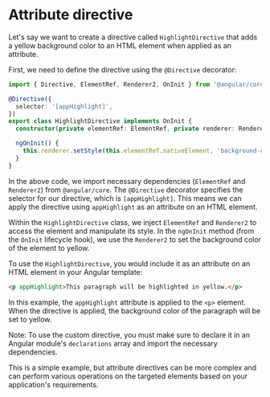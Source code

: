# Attribute directive

Let's say we want to create a directive called `HighlightDirective` that
adds a yellow background color to an HTML element when applied as an
attribute.

First, we need to define the directive using the `@Directive` decorator:

```typescript
import { Directive, ElementRef, Renderer2, OnInit } from '@angular/core';

@Directive({
  selector: '[appHighlight]',
})
export class HighlightDirective implements OnInit {
  constructor(private elementRef: ElementRef, private renderer: Renderer2) {}

  ngOnInit() {
    this.renderer.setStyle(this.elementRef.nativeElement, 'background-color', 'yellow');
  }
}
```

In the above code, we import necessary dependencies (`ElementRef` and
`Renderer2`) from `@angular/core`. The `@Directive` decorator specifies
the selector for our directive, which is `[appHighlight]`. This means we
can apply the directive using `appHighlight` as an attribute on an HTML
element.

Within the `HighlightDirective` class, we inject `ElementRef` and
`Renderer2` to access the element and manipulate its style. In the
`ngOnInit` method (from the `OnInit` lifecycle hook), we use the
`Renderer2` to set the background color of the element to yellow.

To use the `HighlightDirective`, you would include it as an attribute on
an HTML element in your Angular template:

```html
<p appHighlight>This paragraph will be highlighted in yellow.</p>
```

In this example, the `appHighlight` attribute is applied to the `<p>`
element. When the directive is applied, the background color of the
paragraph will be set to yellow.

Note: To use the custom directive, you must make sure to declare it in
an Angular module's `declarations` array and import the necessary
dependencies.

This is a simple example, but attribute directives can be more complex
and can perform various operations on the targeted elements based on
your application's requirements.
